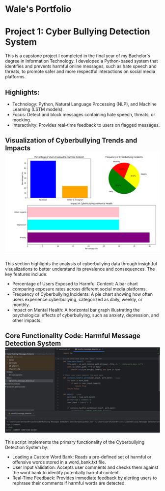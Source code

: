 # Wale's Portfolio

# Project 1: Cyber Bullying Detection System
This is a capstone project I completed in the final year of my Bachelor's degree in Information Technology. I developed a Python-based system that identifies and prevents harmful online messages, such as hate speech and threats, to promote safer and more respectful interactions on social media platforms.

## Highlights:

* Technology: Python, Natural Language Processing (NLP), and Machine Learning (LSTM models).
* Focus: Detect and block messages containing hate speech, threats, or mocking.
* Interactivity: Provides real-time feedback to users on flagged messages.
  
## Visualization of Cyberbullying Trends and Impacts ![](cyberbullyingcharts.png)
This section highlights the analysis of cyberbullying data through insightful visualizations to better understand its prevalence and consequences. The key features include:

* Percentage of Users Exposed to Harmful Content: A bar chart comparing exposure rates across different social media platforms.
* Frequency of Cyberbullying Incidents: A pie chart showing how often users experience cyberbullying, categorized as daily, weekly, or monthly.
* Impact on Mental Health: A horizontal bar graph illustrating the psychological effects of cyberbullying, such as anxiety, depression, and other impacts.

## Core Functionality Code: Harmful Message Detection System ![](detection_system.png)
This script implements the primary functionality of the Cyberbullying Detection System by:

* Loading a Custom Word Bank: Reads a pre-defined set of harmful or offensive words stored in a word_bank.txt file.
* User Input Validation: Accepts user comments and checks them against the word bank to identify potentially harmful content.
* Real-Time Feedback: Provides immediate feedback by alerting users to rephrase their comments if harmful words are detected.
